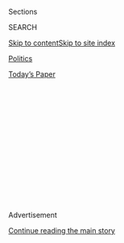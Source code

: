 <div id="app">

<div>

<div>

<div>

<div class="NYTAppHideMasthead css-1q2w90k e1suatyy0">

<div class="section css-ui9rw0 e1suatyy2">

<div class="css-eph4ug er09x8g0">

<div class="css-6n7j50">

</div>

<span class="css-1dv1kvn">Sections</span>

<div class="css-10488qs">

<span class="css-1dv1kvn">SEARCH</span>

</div>

[Skip to content](#site-content)[Skip to site
index](#site-index)

</div>

<div id="masthead-section-label" class="css-1wr3we4 eaxe0e00">

[Politics](https://www.nytimes3xbfgragh.onion/section/politics)

</div>

<div class="css-10698na e1huz5gh0">

</div>

</div>

<div id="masthead-bar-one" class="section hasLinks css-15hmgas e1csuq9d3">

<div class="css-uqyvli e1csuq9d0">

</div>

<div class="css-1uqjmks e1csuq9d1">

</div>

<div class="css-9e9ivx">

[](https://myaccount.nytimes3xbfgragh.onion/auth/login?response_type=cookie&client_id=vi)

</div>

<div class="css-1bvtpon e1csuq9d2">

[Today’s
Paper](https://www.nytimes3xbfgragh.onion/section/todayspaper)

</div>

</div>

</div>

</div>

<div data-aria-hidden="false">

<div id="site-content" data-role="main">

<div>

<div class="css-1aor85t" style="opacity:0.000000001;z-index:-1;visibility:hidden">

<div class="css-1hqnpie">

<div class="css-epjblv">

<span class="css-17xtcya">[Politics](/section/politics)</span><span class="css-x15j1o">|</span><span class="css-fwqvlz">How
Bannon and His Indicted Business Partners Cashed In on
Trump</span>

</div>

<div class="css-k008qs">

<div class="css-1iwv8en">

<span class="css-18z7m18"></span>

<div>

</div>

</div>

<span class="css-1n6z4y">https://nyti.ms/2YhxXRu</span>

<div class="css-1705lsu">

<div class="css-4xjgmj">

<div class="css-4skfbu" data-role="toolbar" data-aria-label="Social Media Share buttons, Save button, and Comments Panel with current comment count" data-testid="share-tools">

  - 
  - 
  - 
  - 
    
    <div class="css-6n7j50">
    
    </div>

  - 

</div>

</div>

</div>

</div>

</div>

</div>

<div class="css-13pd83m">

</div>

<div id="top-wrapper" class="css-1sy8kpn">

<div id="top-slug" class="css-l9onyx">

Advertisement

</div>

[Continue reading the main
story](#after-top)

<div class="ad top-wrapper" style="text-align:center;height:100%;display:block;min-height:250px">

<div id="top" class="place-ad" data-position="top" data-size-key="top">

</div>

</div>

<div id="after-top">

</div>

</div>

<div>

<div id="sponsor-wrapper" class="css-1hyfx7x">

<div id="sponsor-slug" class="css-19vbshk">

Supported by

</div>

[Continue reading the main
story](#after-sponsor)

<div id="sponsor" class="ad sponsor-wrapper" style="text-align:center;height:100%;display:block">

</div>

<div id="after-sponsor">

</div>

</div>

<div class="css-186x18t">

</div>

<div class="css-1vkm6nb ehdk2mb0">

# How Bannon and His Indicted Business Partners Cashed In on Trump

</div>

The men had a history of monetizing conservative causes long before they
were charged with fraud this week in a scheme to build a private border
wall.

<div class="css-79elbk" data-testid="photoviewer-wrapper">

<div class="css-z3e15g" data-testid="photoviewer-wrapper-hidden">

</div>

<div class="css-1a48zt4 ehw59r15" data-testid="photoviewer-children">

![<span class="css-16f3y1r e13ogyst0" data-aria-hidden="true">Stephen K.
Bannon, a former adviser to the president, at the White House in
2017. </span><span class="css-cnj6d5 e1z0qqy90" itemprop="copyrightHolder"><span class="css-1ly73wi e1tej78p0">Credit...</span><span><span>Doug
Mills/The New York
Times</span></span></span>](https://static01.graylady3jvrrxbe.onion/images/2020/08/20/us/politics/20foundation1/merlin_118512152_868bbc23-5118-4504-99c4-8ee28e981d57-articleLarge.jpg?quality=75&auto=webp&disable=upscale)

</div>

</div>

<div class="css-18e8msd">

<div class="css-otjvjh epjyd6m0">

<div class="css-1u9l98q ey68jwv0" data-aria-hidden="true">

[![Zolan
Kanno-Youngs](https://static01.graylady3jvrrxbe.onion/images/2019/12/13/reader-center/author-zolan-kanno-youngs/author-zolan-kanno-youngs-thumbLarge.png
"Zolan Kanno-Youngs")](https://www.nytimes3xbfgragh.onion/by/zolan-kanno-youngs)[![Eric
Lipton](https://static01.graylady3jvrrxbe.onion/images/2018/12/06/multimedia/author-eric-lipton/author-eric-lipton-thumbLarge.png
"Eric Lipton")](https://www.nytimes3xbfgragh.onion/by/eric-lipton)[![Stephanie
Saul](https://static01.graylady3jvrrxbe.onion/images/2020/02/06/reader-center/author-stephanie-saul/author-stephanie-saul-thumbLarge.png
"Stephanie Saul")](https://www.nytimes3xbfgragh.onion/by/stephanie-saul)[![Scott
Shane](https://static01.graylady3jvrrxbe.onion/images/2018/11/02/multimedia/author-scott-shane/author-scott-shane-thumbLarge.png
"Scott Shane")](https://www.nytimes3xbfgragh.onion/by/scott-shane)

</div>

<div class="css-1baulvz">

By [<span class="css-1baulvz" itemprop="name">Zolan
Kanno-Youngs</span>](https://www.nytimes3xbfgragh.onion/by/zolan-kanno-youngs),
[<span class="css-1baulvz" itemprop="name">Eric
Lipton</span>](https://www.nytimes3xbfgragh.onion/by/eric-lipton),
[<span class="css-1baulvz" itemprop="name">Stephanie
Saul</span>](https://www.nytimes3xbfgragh.onion/by/stephanie-saul) and
[<span class="css-1baulvz last-byline" itemprop="name">Scott
Shane</span>](https://www.nytimes3xbfgragh.onion/by/scott-shane)

</div>

</div>

  - 
    
    <div class="css-ld3wwf e16638kd2">
    
    Aug. 20,
    2020
    
    </div>

  - 
    
    <div class="css-4xjgmj">
    
    <div class="css-d8bdto" data-role="toolbar" data-aria-label="Social Media Share buttons, Save button, and Comments Panel with current comment count" data-testid="share-tools">
    
      - 
      - 
      - 
      - 
        
        <div class="css-6n7j50">
        
        </div>
    
      - 
    
    </div>
    
    </div>

</div>

</div>

<div class="section meteredContent css-1r7ky0e" name="articleBody" itemprop="articleBody">

<div class="css-1fanzo5 StoryBodyCompanionColumn">

<div class="css-53u6y8">

They all had colorful histories, though not necessarily the kind to
inspire instant confidence. And they had a shared devotion to President
Trump.

Brian Kolfage, a decorated Iraq War veteran and motivational speaker,
had created a string of pro-Trump websites using bogus stories to draw
clicks and sell ads. Timothy Shea sold a Trump-themed energy drink he
marketed as containing “liberal tears.” Andrew Badolato had a trail of
failed businesses, unpaid tax bills and sexual misconduct allegations.

They came together early last year with a cherished project — building
Mr. Trump’s long-promised, long-stalled border wall — and influential
supporters to promote it, including Stephen K. Bannon, an architect of
Mr. Trump’s 2016 victory and a former White House strategist. Together,
the four men pitched We Build the Wall as a way for Americans worried
about border security to do an end run around Congress and construct at
least 100 miles of barriers with private money.

But according to a federal indictment unsealed on Thursday, the men
swindled donors, treating the more than $25 million they raised as a
private piggy bank. Mr. Bannon, through an unnamed nonprofit
organization, received more than $1 million from the group, according to
the court documents. Mr. Kolfage got a total of $350,000 that he spent
on “home renovations, payments toward a boat, a luxury S.U.V., a golf
cart, jewelry, cosmetic surgery, personal tax payments and credit card
debt,” the indictment claimed. The others collected hundreds of
thousands of dollars for personal expenses, prosecutors said. Mr. Bannon
pleaded not guilty in the case.

</div>

</div>

<div class="css-1fanzo5 StoryBodyCompanionColumn">

<div class="css-53u6y8">

Mr. Kolfage, the public face of the effort, had repeatedly assured
donors that 100 percent of the money would go toward construction. “It’s
hypocritical and ironic,” said Javier Perea, the mayor of Sunland Park,
N.M., where work on the private wall began. “These were individuals that
were selling the idea of enforcing U.S. laws and enforcing our rules but
were the ones who misled the American public on their intentions, if the
allegations are true.”

</div>

</div>

<div class="css-79elbk" data-testid="photoviewer-wrapper">

<div class="css-z3e15g" data-testid="photoviewer-wrapper-hidden">

</div>

<div class="css-1a48zt4 ehw59r15" data-testid="photoviewer-children">

![<span class="css-16f3y1r e13ogyst0" data-aria-hidden="true">A section
of the border barrier funded by the private group We Build the Wall
under construction last year in Sunland Park,
N.M.</span><span class="css-cnj6d5 e1z0qqy90" itemprop="copyrightHolder"><span class="css-1ly73wi e1tej78p0">Credit...</span><span>Jose
Luis
Gonzalez/Reuters</span></span>](https://static01.graylady3jvrrxbe.onion/images/2020/08/20/us/politics/20dc-borderwall1/merlin_155682981_c3546583-a956-40d0-b3a7-2a8e1878e991-articleLarge.jpg?quality=75&auto=webp&disable=upscale)

</div>

</div>

<div class="css-1fanzo5 StoryBodyCompanionColumn">

<div class="css-53u6y8">

Today, just less than five miles of the private wall have been built,
according to the company’s website. After [experts recently
said](https://www.propublica.org/article/he-built-a-privately-funded-border-wall-its-already-at-risk-of-falling-down-if-not-fixed)
that the group’s decision to build along the banks of the Rio Grande in
South Texas could cause the barriers to fall into the river, even Mr.
Trump criticized the project.

But the effort earlier drew praise from Homeland Security and Border
Patrol officials, as well as [the president’s son Donald
Jr.](https://twitter.com/KFILE/status/1296470804058832899?s=20) A cast
of Trump supporters worked on the board of We Build the Wall, including
Kris Kobach, the former secretary of state for Kansas; Erik Prince, the
defense contractor; Tom Tancredo, a former Colorado congressman; as well
as the frequent Trump defenders David A. Clarke Jr., a former Wisconsin
sheriff, and the former Red Sox pitcher Curt Schilling.

The project was going forward as recently as Wednesday, when Mr. Kolfage
appeared on Mr. Bannon’s
[podcast](https://pandemic.warroom.org/2020/08/19/ep-342-pandemic-the-unraveling-of-america-w-brian-kolfage-brandon-judd-the-embed-and-wade-davis/),
“War Room,” to tout a fund-raising effort for another cause — however
vague — close to the president’s rhetoric: a fund “for the victims of
Black Lives Matter.”

</div>

</div>

<div class="css-1fanzo5 StoryBodyCompanionColumn">

<div class="css-53u6y8">

The We Build the Wall operators had tied themselves and their fortunes
to the Trump era and the president’s brand, scorning Democrats and the
federal bureaucracy. Mr. Kolfage, 38, who had lost both legs and one arm
in Iraq while serving in the Air Force, has posted multiple
[videos](https://twitter.com/BrianKolfage/status/1167114949476388865) on
Twitter mocking former President Barack Obama’s border control efforts
and praising Mr. Trump’s.

Mr. Bannon, 66, and Mr. Badolato, 56, a financier from Sarasota, Fla.,
had been business partners since at least 2003, when they joined to
create a number of new ventures, including a nasal spray company called
SinoFresh Healthcare.

But like many business start-ups that Mr. Badolato was involved in, this
one became mired in controversy, as a dispute broke out among executives
over
[accusations](https://www.sec.gov/Archives/edgar/data/1171596/000095014405003324/g94120e10ksb.htm)of
illegal trading of company stock and of using corporate funds for
personal gain.

Mr. Shea, 49, of Castle Rock, Colo., and his wife, Amanda, had built a
growing national profile for themselves using social media to promote
their business ventures. One of those was a company called Winning
Energy, which frequently used images of Mr. Trump to drive sales on
products such as a can of what it described as [12 ounces of “liberal
tears](https://winning-energy.com/).” The brand sponsored a Trump boat
parade in Florida this
July.

</div>

</div>

<div class="css-79elbk" data-testid="photoviewer-wrapper">

<div class="css-z3e15g" data-testid="photoviewer-wrapper-hidden">

</div>

<div class="css-1a48zt4 ehw59r15" data-testid="photoviewer-children">

<div class="css-1xdhyk6 erfvjey0">

<span class="css-1ly73wi e1tej78p0">Image</span>

<div class="css-zjzyr8">

<div data-testid="lazyimage-container" style="height:166.26666666666668px">

</div>

</div>

</div>

<span class="css-16f3y1r e13ogyst0" data-aria-hidden="true">A Facebook
ad for an energy drink company targeted at conservatives.</span>

</div>

</div>

<div class="css-1fanzo5 StoryBodyCompanionColumn">

<div class="css-53u6y8">

Mr. Kolfage, who is from Miramar Beach, Fla., and attended a
fund-raising event at Mar-a-Lago last year with the president’s son
Eric, spent years operating Facebook pages and websites that sometimes
trafficked in false or exaggerated news stories, many of them pro-Trump.

In an interview with The New York Times in April 2018, he spoke about
those efforts, part of a long-established online industry in which
Facebook pages direct users to the websites that make money by selling
ads.

</div>

</div>

<div class="css-1fanzo5 StoryBodyCompanionColumn">

<div class="css-53u6y8">

He admitted spreading fake stories — “going at it like in the Wild West”
— but blamed his lack of journalism training. “You’d try to be as
factual as possible while injecting opinion,” he said. “There were a lot
of people using sources that were just wrong. That’s how it started
going south.”

Mr. Kolfage became business partners with Ms. Shea after she built her
own social-media-based marketing company that Mr. Kolfage used to
increase traffic and profit at one of his websites, Right Wing News.
When Facebook [shut down that
group](https://www.facebookcorewwwi.onion/Brian.Kolfage.jr/posts/facebook-lied-they-shut-down-my-page-because-it-was-conservative-powerful-and-th/2211141405766130/)
in 2018 — shortly before the congressional elections — Mr. Kolfage and
the Sheas started a new fund-raising group they called
[Fight4FreeSpeech](https://www.facebookcorewwwi.onion/Fight4Speech/),
which [attracted
support](https://int.graylady3jvrrxbe.onion/data/documenttools/2018-10-don-trump-jr/2dafd9fc6596ae66/full.pdf)from
nationally known conservatives including Donald Trump Jr., and often
featured[video
clips](https://www.facebookcorewwwi.onion/Fight4Speech/videos/734904533974973/)
of Mr. Bannon.

</div>

</div>

<div>

</div>

<div class="css-1fanzo5 StoryBodyCompanionColumn">

<div class="css-53u6y8">

Mr. Kolfage suggested that the Trump campaign and presidency were a
critical factor in his business success. “Connecting on Facebook made
people fell like they were part of something,” he said. “Having a
president who’s not part of the same old political spectrum really
united people.”

His social media endeavors led to the birth in December 2018 of We Build
the Wall, even as Mr. Trump struggled to secure money from Congress.

Mr. Kolfage repeatedly promised that none of the money would be used to
pay executives involved in the fund-raising efforts. But after it became
clear that there was no mechanism to transfer the money to the
government, Mr. Kolfage said the group would become a private foundation
and build its own wall. It had determined that only $800,000 of the
approximately $20 million raised at that point had to be returned to
donors.

“No rules were broken,” Mr. Kolfage said in an interview last year.
“Ninety-four percent of the donors we have been able to reach are
opting in.”

</div>

</div>

<div class="css-1fanzo5 StoryBodyCompanionColumn">

<div class="css-53u6y8">

The private wall did get started, but backlash came almost as soon as
workers began digging into Sunland Park. Mr. Perea said the group failed
to obtain the necessary permits, forcing him to order a temporary halt
on the work.

Mr. Kolfage responded by tweeting that Mr. Perea supported “open
borders, the sex slaves and illegal drugs coming into their
communities,” prompting thousands of complaints to Mr. Perea’s inbox.

“They were deliberately withholding information,” said Mr. Perea, who
said county appraisers had valued the privately built barriers at nearly
$4 million.

The group also built along the riverbank in South Texas, where the
construction of the Trump administration’s border wall had been held up
by lawsuits filed by landowners protesting how it would cut through
their
property.

</div>

</div>

<div class="css-79elbk" data-testid="photoviewer-wrapper">

<div class="css-z3e15g" data-testid="photoviewer-wrapper-hidden">

</div>

<div class="css-1a48zt4 ehw59r15" data-testid="photoviewer-children">

<div class="css-1xdhyk6 erfvjey0">

<span class="css-1ly73wi e1tej78p0">Image</span>

<div class="css-zjzyr8">

<div data-testid="lazyimage-container" style="height:268.73333333333335px">

</div>

</div>

</div>

<span class="css-16f3y1r e13ogyst0" data-aria-hidden="true">Brian
Kolfage, left, an Air Force veteran from Florida, started a private
campaign to raise money for President Trump’s border wall in late 2018.
</span><span class="css-cnj6d5 e1z0qqy90" itemprop="copyrightHolder"><span class="css-1ly73wi e1tej78p0">Credit...</span><span>Mark
Lambie/The El Paso Times, via Associated Press</span></span>

</div>

</div>

<div class="css-1fanzo5 StoryBodyCompanionColumn">

<div class="css-53u6y8">

Mr. Bannon began to play an increasing role in the organization, the
indictment said, “including its finances, messaging, donor outreach and
general operations.” For example, he held [promotional
events](https://www.youtube.com/watch?v=RvhZO5fNr-8) near El Paso,
Texas, to highlight progress on construction and continue raising funds.

The group hired a North Dakota company, Fisher Sand & Gravel, to build
the barriers and publicly celebrated its work. The Trump administration
then granted the North Dakota company a $400 million contract for the
government-built wall, a deal that is currently being investigated by
the inspector general for the Defense Department.

</div>

</div>

<div class="css-1fanzo5 StoryBodyCompanionColumn">

<div class="css-53u6y8">

While Mr. Trump distanced himself from the project on Thursday, Mr.
Kobach, the former Kansas secretary of state, told The Times last year
that the group had received the president’s blessing.

</div>

</div>

<div class="css-cfo9c3">

</div>

<div class="css-1fanzo5 StoryBodyCompanionColumn">

<div class="css-53u6y8">

Robert S. Spalding III, a retired brigadier general who served on Mr.
Trump’s National Security Council, said he had agreed to join the board
of directors at the request of Mr. Bannon, whom he knew from the White
House, and had attended a symposium the organization held at the site of
one of its border wall segments.

“All I can say is, it’s sad. I did it, to be honest, because I respected
Brian because he had fought for the country and as a fellow airman I
wanted to support him,” General Spalding said of Mr. Kolfage. “They just
reached out to me and asked if I would do it.” He added that he had not
been involved in the group’s financial operations and had resigned.

Donors, however, wondered what had happened to the money.

The Florida Department of Agriculture and Consumer Services, which
oversees nonprofit groups in the state, announced last year that it had
opened an investigation of We Build the Wall after complaints from three
consumers.

One of the
[complaints,](https://int.graylady3jvrrxbe.onion/data/documenttools/brian-kolfage-attorney-general-complaints/df78880e5adbc9fb/full.pdf)
from Minnesota Assistant Attorney General Wendy Tien, who said she was
writing in her personal capacity, raised concerns that We Build the Wall
had misled donors in its efforts to raise funds. **** She questioned
whether the group had obtained nonprofit status.

Another complaint came from Harvey Garlotte, a Hattiesburg, Miss., man
who had donated $60. Mr. Garlotte said he “felt duped” because Mr.
Kolfage — who had originally said he would donate the money to the
border wall — was redirecting it to a nonprofit organization he
controlled.

</div>

</div>

<div class="css-1fanzo5 StoryBodyCompanionColumn">

<div class="css-53u6y8">

“From my side of the road, Mr. Kolfage was simply using a hot-button
topic, a very emotional topic, and his status as a wounded veteran, for
selfish and self-serving reasons and personal financial gain,” Mr.
Garlotte wrote to The Times.

Mr. Kolfage at the time mocked such concerns. “This is hilarious,” [he
wrote](https://twitter.com/BrianKolfage/status/1158957245612417029?ref_src=twsrc%5Etfw%7Ctwcamp%5Etweetembed%7Ctwterm%5E1158957245612417029%7Ctwgr%5E&ref_url=https%3A%2F%2Fabcnews.go.com%2FUS%2Fbuild-wall-group-privately-funded-border-wall-criminal%2Fstory%3Fid%3D64827607),
retweeting official copies of the complaints.

In a statement on Thursday, the Florida Department of Agriculture and
Consumer Services said that after opening an investigation in May 2019,
it had referred the case to the F.B.I. It was not clear whether the
referral had led to the arrests on Thursday.

After federal and state investigators began to examine the nonprofit
group — which was created so recently it has not filed even its tax
return detailing how it spent its money — they began to uncover evidence
that large sums were being transferred to a separate nonprofit set up by
Mr. Shea.

“They did so by using fake invoices and sham vendor arrangements, among
other ways,” the [indictment
says](https://int.graylady3jvrrxbe.onion/data/documenttools/u-s-v-brian-kolfage-stephen-bannon-et-al/e56f197b430d0fcb/full.pdf).

Mr. Kolfage, in a text message recovered by investigators, reminded Mr.
Badolato that his pay, which ultimately totaled more than $350,000,
needed to remain confidential and on a “need to know basis,” the
indictment says.

When they learned in October that they had been targeted by
investigators, Mr. Kolfage and Mr. Badolato began to use encrypted
messaging applications on their phones, and the We Build the Wall
website was revised to remove any reference to Mr. Kolfage’s not being
compensated, the indictment says. As of January, it said he would be
paid a salary.

Kitty Bennett contributed research.

</div>

</div>

<div>

</div>

</div>

<div>

</div>

<div>

</div>

<div>

</div>

<div>

<div id="bottom-wrapper" class="css-1ede5it">

<div id="bottom-slug" class="css-l9onyx">

Advertisement

</div>

[Continue reading the main
story](#after-bottom)

<div id="bottom" class="ad bottom-wrapper" style="text-align:center;height:100%;display:block;min-height:90px">

</div>

<div id="after-bottom">

</div>

</div>

</div>

</div>

</div>

## Site Index

<div>

</div>

## Site Information Navigation

  - [© <span>2020</span> <span>The New York Times
    Company</span>](https://help.nytimes3xbfgragh.onion/hc/en-us/articles/115014792127-Copyright-notice)

<!-- end list -->

  - [NYTCo](https://www.nytco.com/)
  - [Contact
    Us](https://help.nytimes3xbfgragh.onion/hc/en-us/articles/115015385887-Contact-Us)
  - [Work with us](https://www.nytco.com/careers/)
  - [Advertise](https://nytmediakit.com/)
  - [T Brand Studio](http://www.tbrandstudio.com/)
  - [Your Ad
    Choices](https://www.nytimes3xbfgragh.onion/privacy/cookie-policy#how-do-i-manage-trackers)
  - [Privacy](https://www.nytimes3xbfgragh.onion/privacy)
  - [Terms of
    Service](https://help.nytimes3xbfgragh.onion/hc/en-us/articles/115014893428-Terms-of-service)
  - [Terms of
    Sale](https://help.nytimes3xbfgragh.onion/hc/en-us/articles/115014893968-Terms-of-sale)
  - [Site
    Map](https://spiderbites.nytimes3xbfgragh.onion)
  - [Help](https://help.nytimes3xbfgragh.onion/hc/en-us)
  - [Subscriptions](https://www.nytimes3xbfgragh.onion/subscription?campaignId=37WXW)

</div>

</div>

</div>

</div>
